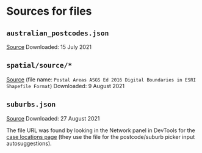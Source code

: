 # Sources for files

## `australian_postcodes.json`
[Source](https://github.com/matthewproctor/australianpostcodes/blob/master/australian_postcodes.json)
Downloaded: 15 July 2021

## `spatial/source/*`
[Source](https://www.abs.gov.au/AUSSTATS/abs@.nsf/DetailsPage/1270.0.55.003July%202016?OpenDocument#:~:text=postal%20areas%20asgs%20ed%202016%20digital%20boundaries%20in%20esri%20shapefile%20format%20) (file name: `Postal Areas ASGS Ed 2016 Digital Boundaries in ESRI Shapefile Format`)
Downloaded: 9 August 2021

## `suburbs.json`
[Source](https://www.nsw.gov.au/dcs_clinics_manager/suburbs)
Downloaded: 27 August 2021

The file URL was found by looking in the Network panel in DevTools for the [case locations page](https://www.nsw.gov.au/covid-19/nsw-covid-19-case-locations/case-locations) (they use the file for the postcode/suburb picker input autosuggestions).